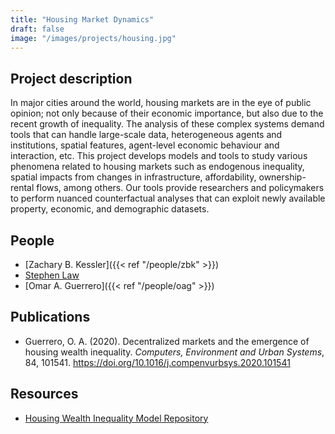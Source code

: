 ```yaml
---
title: "Housing Market Dynamics"
draft: false
image: "/images/projects/housing.jpg"
---
```




## Project description

In major cities around the world, housing markets are in the eye of public opinion; not only because of their economic importance, but also due to the recent growth of inequality.
The analysis of these complex systems demand tools that can handle large-scale data, heterogeneous agents and institutions, spatial features, agent-level economic behaviour and interaction, etc.
This project develops models and tools to study various phenomena related to housing markets such as endogenous inequality, spatial impacts from changes in infrastructure, affordability, ownership-rental flows, among others.
Our tools provide researchers and policymakers to perform nuanced counterfactual analyses that can exploit newly available property, economic, and demographic datasets.




## People

* [Zachary B. Kessler]({{< ref "/people/zbk" >}}) 
* [Stephen Law](https://www.turing.ac.uk/people/researchers/stephen-law) 
* [Omar A. Guerrero]({{< ref "/people/oag" >}}) 


## Publications

* Guerrero, O. A. (2020). Decentralized markets and the emergence of housing wealth inequality. *Computers, Environment and Urban Systems*, 84, 101541. https://doi.org/10.1016/j.compenvurbsys.2020.101541



## Resources

* [Housing Wealth Inequality Model Repository](https://github.com/oguerrer/HWI)
